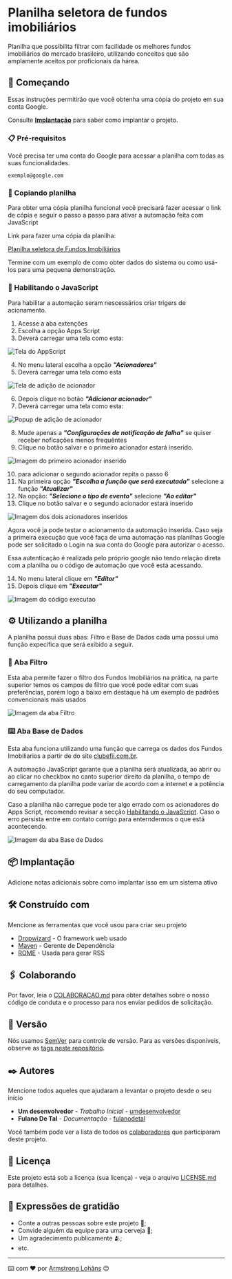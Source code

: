 # Planilha seletora de fundos imobiliários

Planilha que possibilita filtrar com facilidade os melhores fundos imobiliários do mercado brasileiro, utilizando conceitos que são amplamente aceitos por proficionais da hárea.

## 🚀 Começando

Essas instruções permitirão que você obtenha uma cópia do projeto em sua conta Google.

Consulte **[Implantação](#-implanta%C3%A7%C3%A3o)** para saber como implantar o projeto.

### 📋 Pré-requisitos

Você precisa ter uma conta do Google para acessar a planilha com todas as suas funcionalidades.

```
exemplo@google.com
```
### 🔧 Copiando planilha

Para obter uma cópia planilha funcional você precisará fazer acessar o link de cópia e seguir o passo a passo para ativar a automação feita com JavaScript

Link para fazer uma cópia da planilha:

[Planilha seletora de Fundos Imobiliários](https://docs.google.com/spreadsheets/d/1TqsEVithp59ttpRQ2IuAwflyIg96y3lFu88yI5-WiuY/copy)


Termine com um exemplo de como obter dados do sistema ou como usá-los para uma pequena demonstração.

### 🔧 Habilitando o JavaScript

Para habilitar a automação seram nescessários criar trigers de acionamento.

1. Acesse a aba extenções
2. Escolha a opção Apps Script
3. Deverá carregar uma tela como esta:

![Tela do AppScript](/img/Captura%20de%20tela%20de%202024-06-11%2019-42-36.png)

4. No menu lateral escolha a opção ***"Acionadores"***
5. Deverá carregar uma tela como esta

![Tela de adição de acionador](/img/Captura%20de%20tela%20de%202024-06-11%2019-42-59.png)

6. Depois clique no botão ***"Adicionar acionador"***
7. Deverá carregar uma tela como esta:

![Popup de adição de acionador](/img/Captura%20de%20tela%20de%202024-06-11%2019-43-12.png)

8. Mude apenas a ***"Configurações de notificação de falha"*** se quiser receber noficações menos frequêntes
9. Clique no botão salvar e o primeiro acionador estará inserido.

![Imagem do primeiro acionador inserido](/img/Primeiro%20acionador%20inserido.png)

10. para adicionar o segundo acionador repita o passo 6
11. Na primeira opção ***"Escolha a função que será executada"*** selecione a função ***"Atualizar"***
12. Na opção: ***"Selecione o tipo de evento"*** selecione ***"Ao editar"***
13. Clique no botão salvar e o segundo acionador estará inserido

![Imagem dos dois acionadores inseridos](/img/Segundo%20acionador%20inserido.png)

Agora você ja pode testar o acionamento da automação inserida. Caso seja a primeira execução que você faça de uma automação nas planilhas Google pode ser solicitado o Login na sua conta do Google para autorizar o acesso.

Essa autenticação é realizada pelo próprio google não tendo relação direta com a planilha ou o código de automação que você está acessando.

14. No menu lateral clique em ***"Editor"***
15. Depois clique em ***"Executar"***

![Imagem do código executao](/img/Código%20executado.png)

## ⚙️ Utilizando a planilha

A planilha possui duas abas: Filtro e Base de Dados cada uma possui uma função expecífica que será exibido a seguir.

### 🔩 Aba Filtro

Esta aba permite fazer o filtro dos Fundos Imobiliários na prática, na parte superior temos os campos de filtro que você pode editar com suas preferências, porém logo a baixo em destaque há um exemplo de padrões convencionais mais usados

![Imagem da aba Filtro](/img/Aba%20Filtro.png)

### ⌨️ Aba Base de Dados

Esta aba funciona utilizando uma função que carrega os dados dos Fundos Imobiliarios a partir de do site [clubefii.com.br](http://www.clubefii.com.br/fundos_imobiliarios_ranking).

A automação JavaScript garante que a planilha será atualizada, ao abrir ou ao clicar no checkbox no canto superior direito da planilha, o tempo de carregamento da planilha pode variar de acordo com a internet e a potência do seu computador.

Caso a planilha não carregue pode ter algo errado com os acionadores do Apps Script, recomendo revisar a secção [Habilitando o JavaScript](#-habilitando-o-javascript). Caso o erro persista entre em contato comigo para enterndermos o que está acontecendo. 

![Imagem da aba Base de Dados](/img/Aba%20Base%20de%20Dados.png)

## 📦 Implantação

Adicione notas adicionais sobre como implantar isso em um sistema ativo

## 🛠️ Construído com

Mencione as ferramentas que você usou para criar seu projeto

* [Dropwizard](http://www.dropwizard.io/1.0.2/docs/) - O framework web usado
* [Maven](https://maven.apache.org/) - Gerente de Dependência
* [ROME](https://rometools.github.io/rome/) - Usada para gerar RSS

## 🖇️ Colaborando

Por favor, leia o [COLABORACAO.md](https://gist.github.com/usuario/linkParaInfoSobreContribuicoes) para obter detalhes sobre o nosso código de conduta e o processo para nos enviar pedidos de solicitação.

## 📌 Versão

Nós usamos [SemVer](http://semver.org/) para controle de versão. Para as versões disponíveis, observe as [tags neste repositório](https://github.com/suas/tags/do/projeto). 

## ✒️ Autores

Mencione todos aqueles que ajudaram a levantar o projeto desde o seu início

* **Um desenvolvedor** - *Trabalho Inicial* - [umdesenvolvedor](https://github.com/linkParaPerfil)
* **Fulano De Tal** - *Documentação* - [fulanodetal](https://github.com/linkParaPerfil)

Você também pode ver a lista de todos os [colaboradores](https://github.com/usuario/projeto/colaboradores) que participaram deste projeto.

## 📄 Licença

Este projeto está sob a licença (sua licença) - veja o arquivo [LICENSE.md](https://github.com/usuario/projeto/licenca) para detalhes.

## 🎁 Expressões de gratidão

* Conte a outras pessoas sobre este projeto 📢;
* Convide alguém da equipe para uma cerveja 🍺;
* Um agradecimento publicamente 🫂;
* etc.


---
⌨️ com ❤️ por [Armstrong Lohãns](https://gist.github.com/lohhans) 😊